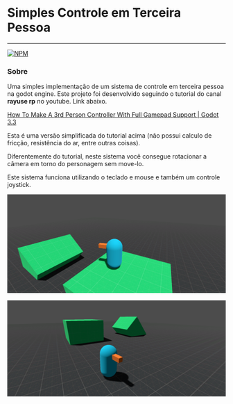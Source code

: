 # Simples Controle em Terceira Pessoa

---

[![NPM](https://img.shields.io/npm/l/react)](https://github.com/azevedoruan/SimpleThirdPersonController/blob/main/LICENSE)

### Sobre

Uma simples implementação de um sistema de controle em terceira pessoa na godot engine. Este projeto foi desenvolvido seguindo o tutorial do canal **rayuse rp** no youtube. Link abaixo.

[How To Make A 3rd Person Controller With Full Gamepad Support | Godot 3.3](https://www.youtube.com/watch?v=dcCzKHTxflo&t=1385s)

Esta é uma versão simplificada do tutorial acima (não possui calculo de fricção, resistência do ar, entre outras coisas).

Diferentemente do tutorial, neste sistema você consegue rotacionar a câmera em torno do personagem sem move-lo.

Este sistema funciona utilizando o teclado e mouse e também um controle joystick.

![simple-third-person-controller-print.png](simple-third-person-controller-print.png)

![simple-third-person-controller-print2.png](simple-third-person-controller-print2.png)